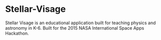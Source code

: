 # Stellar-Visage
Stellar Visage is an educational application built for teaching physics and astronomy in K-6. Built for the 2015 NASA International Space Apps Hackathon.
